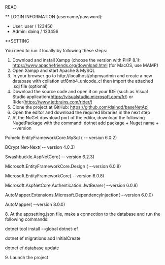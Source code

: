 READ

** LOGIN INFORMATION (username/password):

- User: user / 123456
- Admin: dainq / 123456

**SETTING

You need to run it locally by following these steps:
1. Download and install Xampp (choose the version with PHP 8.1): https://www.apachefriends.org/download.html (for MacOS, use MAMP)
2. Open Xampp and start Apache & MySQL
3. In your browser go to http://localhost/phpmyadmin and create a new database with collation utf8mb4_unicode_ci then import the attached .sql file (optional)
4. Download the source code and open it on your IDE (such as Visual Studio application(https://visualstudio.microsoft.com/fr/) or Rider(https://www.jetbrains.com/rider/)
5. Clone the project at GitHub: https://github.com/dainqd/baseNetApi
6. Open the editor and download the required libraries in the next step
7. At the NuGet download port of the editor, download the following NugetPackage with the command: dotnet add package + Nuget name + --version
  <p> Pomelo.EntityFrameworkCore.MySql ( -- version 6.0.2) </p>
  <p> BCrypt.Net-Next( -- version 4.0.3) </p>
 <p>  Swashbuckle.AspNetCore( -- version 6.2.3)</p>
 <p>  Microsoft.EntityFrameworkCore.Design ( --version 6.0.8)</p>
 <p>  Microsoft.EntityFrameworkCore( --version 6.0.8)</p>
 <p>  Microsoft.AspNetCore.Authentication.JwtBearer( --version 6.0.8)</p>
 <p>  AutoMapper.Extensions.Microsoft.DependencyInjection( --version 6.0.0) </p>
  <p> AutoMapper( --version 8.0.0) </p>
8. At the appsetting.json file, make a connection to the database and run the following commands:
    <p> dotnet tool install --global dotnet-ef</p>
   <p> dotnet ef migrations add InitialCreate</p>
   <p>dotnet ef database update </p>
9. Launch the project
